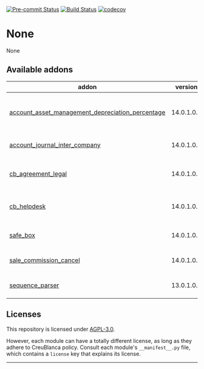 
<!-- /!\ Non OCA Context : Set here the badge of your runbot / runboat instance. -->
[![Pre-commit Status](https://github.com/tegin/cb-addons/actions/workflows/pre-commit.yml/badge.svg?branch=14.0)](https://github.com/tegin/cb-addons/actions/workflows/pre-commit.yml?query=branch%3A14.0)
[![Build Status](https://github.com/tegin/cb-addons/actions/workflows/test.yml/badge.svg?branch=14.0)](https://github.com/tegin/cb-addons/actions/workflows/test.yml?query=branch%3A14.0)
[![codecov](https://codecov.io/gh/tegin/cb-addons/branch/14.0/graph/badge.svg)](https://codecov.io/gh/tegin/cb-addons)
<!-- /!\ Non OCA Context : Set here the badge of your translation instance. -->

<!-- /!\ do not modify above this line -->

# None

None

<!-- /!\ do not modify below this line -->

<!-- prettier-ignore-start -->

[//]: # (addons)

Available addons
----------------
addon | version | maintainers | summary
--- | --- | --- | ---
[account_asset_management_depreciation_percentage](account_asset_management_depreciation_percentage/) | 14.0.1.0.0 |  | Account Asset Management Depreciation Percentage
[account_journal_inter_company](account_journal_inter_company/) | 14.0.1.0.0 |  | Creates inter company relations
[cb_agreement_legal](cb_agreement_legal/) | 14.0.1.0.0 |  | Create contract from agreement
[cb_helpdesk](cb_helpdesk/) | 14.0.1.0.0 |  | Helpdesk from OCA with some modifications
[safe_box](safe_box/) | 14.0.1.0.0 |  | Creates inter company relations
[sale_commission_cancel](sale_commission_cancel/) | 14.0.1.0.0 |  | Creates inter company relations
[sequence_parser](sequence_parser/) | 13.0.1.0.0 |  | Returns the sequence on a tuple

[//]: # (end addons)

<!-- prettier-ignore-end -->

## Licenses

This repository is licensed under [AGPL-3.0](LICENSE).

However, each module can have a totally different license, as long as they adhere to CreuBlanca
policy. Consult each module's `__manifest__.py` file, which contains a `license` key
that explains its license.

----
<!-- /!\ Non OCA Context : Set here the full description of your organization. -->
